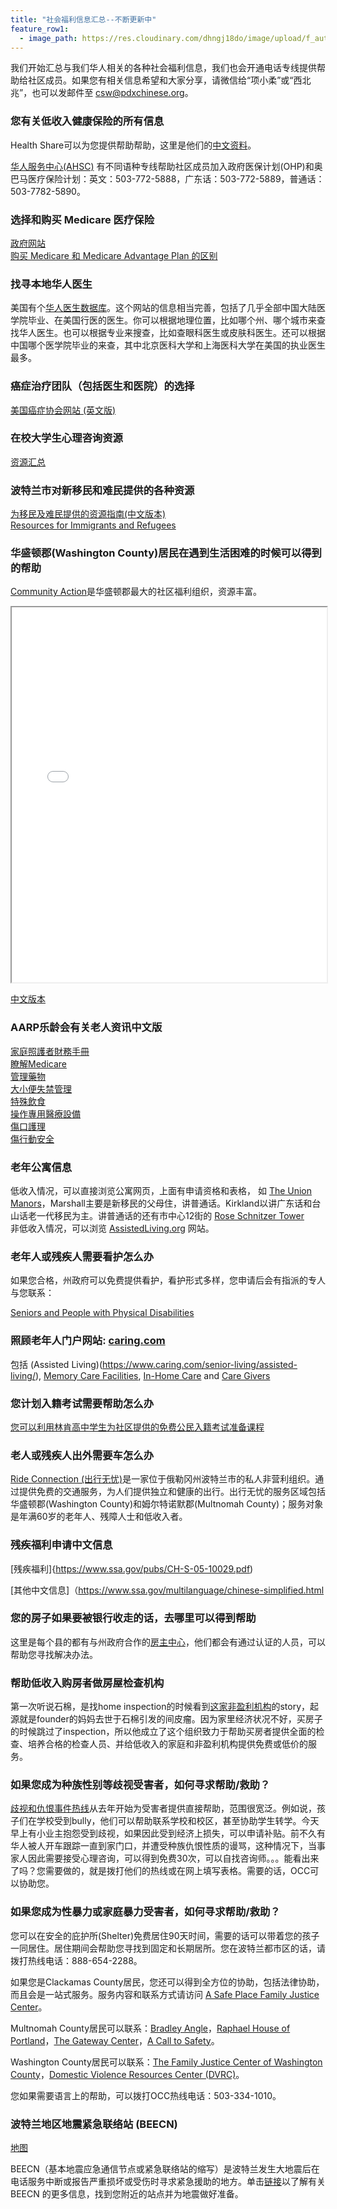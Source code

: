 ```yaml
---
title: "社会福利信息汇总--不断更新中"
feature_row1:
  - image_path: https://res.cloudinary.com/dhngj18do/image/upload/f_auto,q_auto/v1/images/logo/oaarg1kffmrs0wyx3yrb
---
```


我们开始汇总与我们华人相关的各种社会福利信息，我们也会开通电话专线提供帮助给社区成员。如果您有相关信息希望和大家分享，请微信给“项小柔”或“西北兆”，也可以发邮件至 [csw@pdxchinese.org](csw@pdxchinese.org)。

### 您有关低收入健康保险的所有信息

Health Share可以为您提供帮助帮助，这里是他们的[中文资料](https://www.healthshareoregon.org/storage/app/media/documents/For%20Members/Member%20Handbook/2022%20Member%20Handbook/2022%20Member%20Handbook_Chinese.pdf)。

[华人服务中心(AHSC)](https://ahscpdx.org/) 有不同语种专线帮助社区成员加入政府医保计划(OHP)和奥巴马医疗保险计划：英文：503-772-5888，广东话：503-772-5889，普通话：503-7782-5890。

### 选择和购买 Medicare 医疗保险

[政府网站](https://www.medicare.gov/basics/get-started-with-medicare/get-more-coverage/joining-a-plan)  
[购买 Medicare 和 Medicare Advantage Plan 的区别](/https://www.medicare.gov/Pubs/pdf/12026-Understanding-Medicare-Advantage-Plans.pdf)  

### 找寻本地华人医生

美国有个[华人医生数据库](http://physician.cmgforum.net/)。这个网站的信息相当完善，包括了几乎全部中国大陆医学院毕业、在美国行医的医生。你可以根据地理位置，比如哪个州、哪个城市来查找华人医生。也可以根据专业来搜查，比如查眼科医生或皮肤科医生。还可以根据中国哪个医学院毕业的来查，其中北京医科大学和上海医科大学在美国的执业医生最多。

### 癌症治疗团队（包括医生和医院）的选择

[美国癌症协会网站 (英文版)](https://www.cancer.org/treatment/finding-and-paying-for-treatment/choosing-your-treatment-team.html)

### 在校大学生心理咨询资源

[资源汇总](https://www.intelligent.com/online-college-guide-for-students-with-mental-health-disorders/)

### 波特兰市对新移民和难民提供的各种资源

[为移民及难民提供的资源指南(中文版本)](https://www.portland.gov/sites/default/files/2021/welcome-week-brochure-chinese.pdf)  
[Resources for Immigrants and Refugees](https://www.portland.gov/civic/immigrants/resources)  

### 华盛顿郡(Washington County)居民在遇到生活困难的时候可以得到的帮助

[Community Action](https://caowash.org/)是华盛顿郡最大的社区福利组织，资源丰富。

<iframe src="{{ site.url }}/assets/pdf/community_action_2022.pdf" style="width: 100%; height: 600px"></iframe>

[中文版本](/assets/pdf/community_action_2022_ch.pdf)

### AARP乐龄会有关老人资讯中文版

[家庭照護者財務手冊](chrome-extension://efaidnbmnnnibpcajpcglclefindmkaj/viewer.html?pdfurl=https%3A%2F%2Fchinese.aarp.org%2Fwp-content%2Fuploads%2F2021%2F06%2FAARP_CaregivingFinancialWorkbook_17b_fillable-CHT.pdf&clen=1144784&chunk=true)  
[瞭解Medicare](chrome-extension://efaidnbmnnnibpcajpcglclefindmkaj/viewer.html?pdfurl=https%3A%2F%2Fchinese.aarp.org%2Fwp-content%2Fuploads%2F2021%2F11%2FAARP_MeetMedicare_Booklet_TC_Final.pdf&clen=2786730&chunk=true)  
[管理藥物](https://chinese.aarp.org/downloads/)  
[大小便失禁管理](https://chinese.aarp.org/downloads/)  
[特殊飲食](https://chinese.aarp.org/downloads/)  
[操作專用醫療設備](https://chinese.aarp.org/downloads/)  
[傷口護理](https://chinese.aarp.org/downloads/)  
[傷行動安全](https://chinese.aarp.org/downloads/)  

### 老年公寓信息

低收入情况，可以直接浏览公寓网页，上面有申请资格和表格， 如 [The Union Manors](https://theunionmanors.org/)，Marshall主要是新移民的父母住，讲普通话。Kirkland以讲广东话和台山话老一代移民为主。讲普通话的还有市中心12街的 [Rose Schnitzer Tower](https://cedarsinaipark.org/wp-content/uploads/2021/10/Rose-Schnitzer-Tower-Application-Packet-3.4.2021.pdf)  
非低收入情况，可以浏览 [AssistedLiving.org](https://www.assistedliving.org/oregon/portland/) 网站。  

### 老年人或残疾人需要看护怎么办

如果您合格，州政府可以免费提供看护，看护形式多样，您申请后会有指派的专人与您联系：

[Seniors and People with Physical Disabilities](https://www.oregon.gov/dhs/SENIORS-DISABILITIES/SPPD/Pages/index.aspx)

### 照顾老年人门户网站: [caring.com](https://www.caring.com/)

包括 (Assisted Living)(https://www.caring.com/senior-living/assisted-living/), [Memory Care Facilities](https://www.caring.com/senior-living/memory-care-facilities/), [In-Home Care](https://www.caring.com/senior-care/in-home-care/) and [Care Givers](https://www.caring.com/caregivers/)

### 您计划入籍考试需要帮助怎么办

[您可以利用林肯高中学生为社区提供的免费公民入籍考试准备课程](https://pdxchinese.org/resources/benefits_community/mission-citizen/)

### 老人或残疾人出外需要车怎么办

[Ride Connection (出行无忧)](https://pdxchinese.org/resources/benefits_community/ride-connection/)是一家位于俄勒冈州波特兰市的私人非营利组织。通过提供免费的交通服务，为人们提供独立和健康的出行。出行无忧的服务区域包括华盛顿郡(Washington County)和姆尔特诺默郡(Multnomah County)；服务对象是年满60岁的老年人、残障人士和低收入者。

### 残疾福利申请中文信息

[残疾福利]{https://www.ssa.gov/pubs/CH-S-05-10029.pdf)

[其他中文信息]（https://www.ssa.gov/multilanguage/chinese-simplified.html

### 您的房子如果要被银行收走的话，去哪里可以得到帮助

这里是每个县的都有与州政府合作的[房主中心](https://www.oregon.gov/ohcs/homeownership/Pages/housing-counseling.aspx?wp7589=p:1#g_a249f885_f721_413b_9380_bc6aaaf9fecd)，他们都会有通过认证的人员，可以帮助您寻找解决办法。

### 帮助低收入购房者做房屋检查机构

第一次听说石棉，是找home inspection的时候看到[这家非盈利机构](https://nonprofithomeinspections.org/)的story，起源就是founder的妈妈去世于石棉引发的间皮瘤。因为家里经济状况不好，买房子的时候跳过了inspection，所以他成立了这个组织致力于帮助买房者提供全面的检查、培养合格的检查人员、并给低收入的家庭和非盈利机构提供免费或低价的服务。

### 如果您成为种族性别等歧视受害者，如何寻求帮助/救助？

[歧视和仇恨事件热线](https://www.doj.state.or.us/oregon-department-of-justice/civil-rights/bias-and-hate/)从去年开始为受害者提供直接帮助，范围很宽泛。例如说，孩子们在学校受到bully，他们可以帮助联系学校和校区，甚至协助学生转学。今天早上有小业主抱怨受到歧视，如果因此受到经济上损失，可以申请补贴。前不久有华人被人开车跟踪一直到家门口，并遭受种族仇恨性质的谩骂，这种情况下，当事家人因此需要接受心理咨询，可以得到免费30次，可以自找咨询师。。。能看出来了吗？您需要做的，就是拨打他们的热线或在网上填写表格。需要的话，OCC可以协助您。

### 如果您成为性暴力或家庭暴力受害者，如何寻求帮助/救助？

您可以在安全的庇护所(Shelter)免费居住90天时间，需要的话可以带着您的孩子一同居住。居住期间会帮助您寻找到固定和长期居所。您在波特兰都市区的话，请拨打热线电话：888-654-2288。

如果您是Clackamas County居民，您还可以得到全方位的协助，包括法律协助，而且会是一站式服务。服务内容和联系方式请访问 [A Safe Place Family Justice Center](https://www.cwsor.org/)。

Multnomah County居民可以联系：[Bradley Angle](https://bradleyangle.org/)，[Raphael House of Portland](https://raphaelhouse.com/)，[The Gateway Center](https://www.multco.us/dv)，[A Call to Safety](https://calltosafety.org/)。

Washington County居民可以联系：[The Family Justice Center of Washington County](https://www.fjcwc.org/)，[Domestic Violence Resources Center (DVRC)](https://www.dvrc-or.org/)。

您如果需要语言上的帮助，可以拨打OCC热线电话：503-334-1010。

### 波特兰地区地震紧急联络站 (BEECN)

[地图](https://www.portlandoregon.gov/pbem/article/732021)

BEECN（基本地震应急通信节点或紧急联络站的缩写）是波特兰发生大地震后在电话服务中断或报告严重损坏或受伤时寻求紧急援助的地方。单击[链接](https://www.portlandoregon.gov/pbem/59630)以了解有关 BEECN 的更多信息，找到您附近的站点并为地震做好准备。
